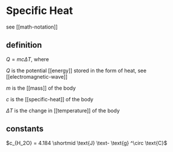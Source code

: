 # Specific Heat

see [[math-notation]]

## definition

$Q = mc\Delta T$, where

$Q$ is the potential [[energy]] stored in the form of heat, see [[electromagnetic-wave]]

$m$ is the [[mass]] of the body

$c$ is the [[specific-heat]] of the body

$\Delta T$ is the change in [[temperature]] of the body

## constants

$c_{H_2O} = 4.184 \shortmid \text{J} \text- \text{g} ^\circ \text{C}$
